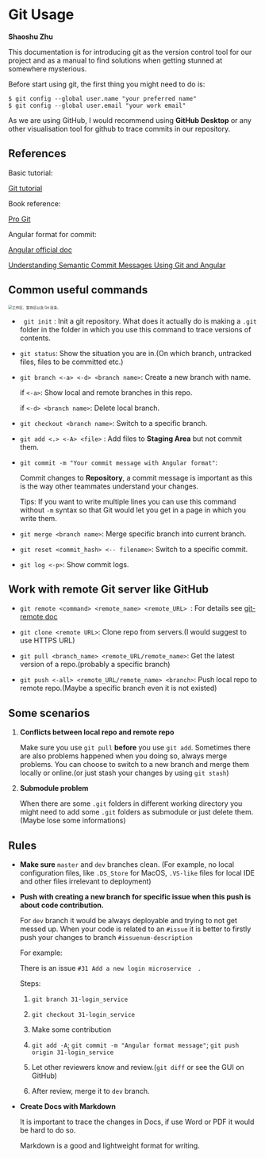 # Git Usage

**Shaoshu Zhu**



This documentation is for introducing git as the version control tool for our project and as a manual to find solutions when getting stunned at somewhere mysterious.



Before start using git, the first thing you might need to do is:

```text
$ git config --global user.name "your preferred name"  
$ git config --global user.email "your work email" 
```



As we are using GitHub, I would recommend using **GitHub Desktop** or any other visualisation tool for github to trace commits in our repository.



## References

Basic tutorial:

[Git tutorial](https://www.atlassian.com/git/tutorials/what-is-version-control)

Book reference:

[Pro Git](https://git-scm.com/book/en/v2)

Angular format for commit:

[Angular official doc](https://gist.github.com/brianclements/841ea7bffdb01346392c)

[Understanding Semantic Commit Messages Using Git and Angular](https://nitayneeman.com/posts/understanding-semantic-commit-messages-using-git-and-angular/)



## Common useful commands

<img src="https://git-scm.com/book/en/v2/images/areas.png" alt="工作区、暂存区以及 Git 目录。" style="zoom:50%;" />

* ` git init` : Init a git repository. What does it actually do is making a `.git` folder in the folder in which you use this command to trace versions of contents.

* `git status`: Show the situation you are in.(On which branch, untracked files, files to be committed etc.)

* `git branch <-a> <-d> <branch name>`: Create a new branch with name.

  if `<-a>`: Show local and remote branches in this repo.

  if `<-d> <branch name>`: Delete local branch.

* `git checkout <branch name>`: Switch to a specific branch.

  

* `git add <.> <-A> <file>` : Add files to **Staging Area** but not commit them.

* `git commit -m "Your commit message with Angular format"`: 

  Commit changes to **Repository**, a commit message is important as this is the way other teammates understand your changes. 

  Tips: If you want to write multiple lines you can use this command without `-m` syntax so that Git would let you get in a page in which you write them.

* `git merge <branch name>`: Merge specific branch into current branch.

* `git reset <commit_hash> <-- filename>`: Switch to a specific commit.

* `git log <-p>`: Show commit logs.



## Work with remote Git server like GitHub

* `git remote <command> <remote_name> <remote_URL> `: For details see [git-remote doc](https://git-scm.com/docs/git-remote)

* `git clone <remote URL>`: Clone repo from servers.(I would suggest to use HTTPS URL)

* `git pull <branch_name> <remote_URL/remote_name>`: Get the latest version of a repo.(probably a specific branch)

* `git push <-all> <remote_URL/remote_name> <branch>`: Push local repo to remote repo.(Maybe a specific branch even it is not existed)

  

## Some scenarios

1. **Conflicts between local repo and remote repo**

   Make sure you use `git pull` **before** you use `git add`. Sometimes there are also problems happened when you doing so, always merge problems. You can choose to switch to a new branch and merge them locally or online.(or just stash your changes by using `git stash`)

2. **Submodule problem**

   When there are some `.git` folders in different working directory you might need to add some `.git` folders as submodule or just delete them.(Maybe lose some informations)



## Rules

* **Make sure** `master` and `dev` branches clean. (For example, no local configuration files, like `.DS_Store` for MacOS, `.VS-like` files for local IDE and other files irrelevant to deployment)

* **Push with creating a new branch for specific issue when this push is about code contribution.**

  For `dev` branch it would be always deployable and trying to not get messed up. When your code is related to an `#issue` it is better to firstly push your changes to branch `#issuenum-description`

  For example:

  There is an issue `#31 Add a new login microservice  `.

  Steps:

  1. `git branch 31-login_service`

  2. `git checkout 31-login_service`

  3. Make some contribution

  4. `git add -A`; `git commit -m "Angular format message"`; `git push origin 31-login_service`

  5. Let other reviewers know and review.(`git diff` or see the GUI on GitHub)

  6. After review, merge it to `dev` branch.

* **Create Docs with Markdown**

  It is important to trace the changes in Docs, if use Word or PDF it would be hard to do so.

  Markdown is a good and lightweight format for writing.

  